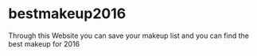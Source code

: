 # bestmakeup2016
Through this Website you can save your makeup list and you can find the best makeup for 2016
